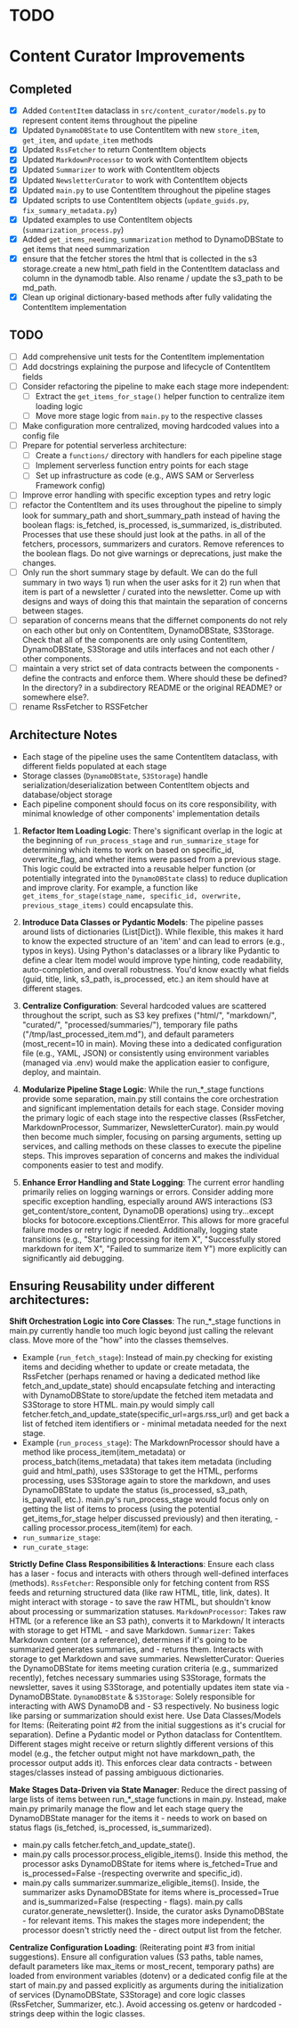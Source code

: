 # TODO
# Content Curator Improvements

## Completed
- [x] Added `ContentItem` dataclass in `src/content_curator/models.py` to represent content items throughout the pipeline
- [x] Updated `DynamoDBState` to use ContentItem with new `store_item`, `get_item`, and `update_item` methods
- [x] Updated `RssFetcher` to return ContentItem objects
- [x] Updated `MarkdownProcessor` to work with ContentItem objects
- [x] Updated `Summarizer` to work with ContentItem objects
- [x] Updated `NewsletterCurator` to work with ContentItem objects
- [x] Updated `main.py` to use ContentItem throughout the pipeline stages
- [x] Updated scripts to use ContentItem objects (`update_guids.py`, `fix_summary_metadata.py`)
- [x] Updated examples to use ContentItem objects (`summarization_process.py`)
- [x] Added `get_items_needing_summarization` method to DynamoDBState to get items that need summarization
- [x] ensure that the fetcher stores the html that is collected in the s3 storage.create a new html_path field in the ContentItem dataclass and column in the dynamodb table. Also rename / update the s3_path to be md_path.
- [x] Clean up original dictionary-based methods after fully validating the ContentItem implementation

## TODO
- [ ] Add comprehensive unit tests for the ContentItem implementation
- [ ] Add docstrings explaining the purpose and lifecycle of ContentItem fields
- [ ] Consider refactoring the pipeline to make each stage more independent:
  - [ ] Extract the `get_items_for_stage()` helper function to centralize item loading logic
  - [ ] Move more stage logic from `main.py` to the respective classes
- [ ] Make configuration more centralized, moving hardcoded values into a config file
- [ ] Prepare for potential serverless architecture:
  - [ ] Create a `functions/` directory with handlers for each pipeline stage
  - [ ] Implement serverless function entry points for each stage
  - [ ] Set up infrastructure as code (e.g., AWS SAM or Serverless Framework config)
- [ ] Improve error handling with specific exception types and retry logic
- [ ] refactor the ContentItem and its uses throughout the pipeline to simply look for summary_path and short_summary_path instead of having the boolean flags: is_fetched, is_processed, is_summarized, is_distributed. Processes that use these  should just look at the paths. in all of the fetchers, processors, summarizers and curators. Remove references to the boolean flags. Do not give warnings or deprecations, just make the changes.
- [ ] Only run the short summary stage by default. We can do the full summary in two ways 1) run when the user asks for it 2) run when that item is part of a newsletter / curated into the newsletter. Come up with designs and ways of doing this that maintain the separation of concerns between stages.
- [ ] separation of concerns means that the differnet components do not rely on each other but only on ContentItem, DynamoDBState, S3Storage. Check that all of the components are only using ContentItem, DynamoDBState, S3Storage and utils interfaces and not each other / other components. 
- [ ] maintain a very strict set of data contracts between the components - define the contracts and enforce them. Where should these be defined? In the directory? in a subdirectory README or the original README? or somewhere else?.
- [ ] rename RssFetcher to RSSFetcher

## Architecture Notes
- Each stage of the pipeline uses the same ContentItem dataclass, with different fields populated at each stage
- Storage classes (`DynamoDBState`, `S3Storage`) handle serialization/deserialization between ContentItem objects and database/object storage
- Each pipeline component should focus on its core responsibility, with minimal knowledge of other components' implementation details

1. **Refactor Item Loading Logic**: There's significant overlap in the logic at the beginning of `run_process_stage` and `run_summarize_stage` for determining which items to work on based on specific_id, overwrite_flag, and whether items were passed from a previous stage. This logic could be extracted into a reusable helper function (or potentially integrated into the `DynamoDBState` class) to reduce duplication and improve clarity. For example, a function like `get_items_for_stage(stage_name, specific_id, overwrite, previous_stage_items)` could encapsulate this.


2. **Introduce Data Classes or Pydantic Models**: The pipeline passes around lists of dictionaries (List[Dict]). While flexible, this makes it hard to know the expected structure of an 'item' and can lead to errors (e.g., typos in keys). Using Python's dataclasses or a library like Pydantic to define a clear Item model would improve type hinting, code readability, auto-completion, and overall robustness. You'd know exactly what fields (guid, title, link, s3_path, is_processed, etc.) an item should have at different stages.

3. **Centralize Configuration**: Several hardcoded values are scattered throughout the script, such as S3 key prefixes ("html/", "markdown/", "curated/", "processed/summaries/"), temporary file paths ("/tmp/last_processed_item.md"), and default parameters (most_recent=10 in main). Moving these into a dedicated configuration file (e.g., YAML, JSON) or consistently using environment variables (managed via .env) would make the application easier to configure, deploy, and maintain.

4. **Modularize Pipeline Stage Logic**: While the run_*_stage functions provide some separation, main.py still contains the core orchestration and significant implementation details for each stage. Consider moving the primary logic of each stage into the respective classes (RssFetcher, MarkdownProcessor, Summarizer, NewsletterCurator). main.py would then become much simpler, focusing on parsing arguments, setting up services, and calling methods on these classes to execute the pipeline steps. This improves separation of concerns and makes the individual components easier to test and modify.

5. **Enhance Error Handling and State Logging**: The current error handling primarily relies on logging warnings or errors. Consider adding more specific exception handling, especially around AWS interactions (S3 get_content/store_content, DynamoDB operations) using try...except blocks for botocore.exceptions.ClientError. This allows for more graceful failure modes or retry logic if needed. Additionally, logging state transitions (e.g., "Starting processing for item X", "Successfully stored markdown for item X", "Failed to summarize item Y") more explicitly can significantly aid debugging.


## Ensuring Reusability under different architectures:
**Shift Orchestration Logic into Core Classes**: The run_*_stage functions in main.py currently handle too much logic beyond just calling the relevant class. Move more of the "how" into the classes themselves.
- Example (`run_fetch_stage`): Instead of main.py checking for existing items and deciding whether to update or create metadata, the RssFetcher (perhaps renamed or having a dedicated method like fetch_and_update_state) should encapsulate fetching and interacting with DynamoDBState to store/update the fetched item metadata and S3Storage to store HTML. main.py would simply call fetcher.fetch_and_update_state(specific_url=args.rss_url) and get back a list of fetched item identifiers or - minimal metadata needed for the next stage.
- Example (`run_process_stage`): The MarkdownProcessor should have a method like process_item(item_metadata) or process_batch(items_metadata) that takes item metadata (including guid and html_path), uses S3Storage to get the HTML, performs processing, uses S3Storage again to store the markdown, and uses DynamoDBState to update the status (is_processed, s3_path, is_paywall, etc.). main.py's run_process_stage would focus only on getting the list of items to process (using the potential get_items_for_stage helper discussed previously) and then iterating, - calling processor.process_item(item) for each.
- `run_summarize_stage`:
- `run_curate_stage`:


**Strictly Define Class Responsibilities & Interactions**: Ensure each class has a laser - focus and interacts with others through well-defined interfaces (methods).
`RssFetcher`: Responsible only for fetching content from RSS feeds and returning structured data (like raw HTML, title, link, dates). It might interact with storage - to save the raw HTML, but shouldn't know about processing or summarization statuses.
`MarkdownProcessor`: Takes raw HTML (or a reference like an S3 path), converts it to Markdown/ It interacts with storage to get HTML - and save Markdown.
`Summarizer`: Takes Markdown content (or a reference), determines if it's going to be summarized generates summaries, and - returns them. Interacts with storage to get Markdown and save summaries.
NewsletterCurator: Queries the DynamoDBState for items meeting curation criteria (e.g., summarized recently), fetches necessary summaries using S3Storage, formats the newsletter, saves it using S3Storage, and potentially updates item state via - DynamoDBState.
`DynamoDBState` & `S3Storage`: Solely responsible for interacting with AWS DynamoDB and - S3 respectively. No business logic like parsing or summarization should exist here.
Use Data Classes/Models for Items: (Reiterating point #2 from the initial suggestions as it's crucial for separation). Define a Pydantic model or Python dataclass for ContentItem. Different stages might receive or return slightly different versions of this model (e.g., the fetcher output might not have markdown_path, the processor output adds it). This enforces clear data contracts - between stages/classes instead of passing ambiguous dictionaries.

**Make Stages Data-Driven via State Manager**: Reduce the direct passing of large lists of items between run_*_stage functions in main.py. Instead, make main.py primarily manage the flow and let each stage query the DynamoDBState manager for the items it - needs to work on based on status flags (is_fetched, is_processed, is_summarized).
- main.py calls fetcher.fetch_and_update_state().
- main.py calls processor.process_eligible_items(). Inside this method, the processor asks DynamoDBState for items where is_fetched=True and is_processed=False -(respecting overwrite and specific_id).
- main.py calls summarizer.summarize_eligible_items(). Inside, the summarizer asks DynamoDBState for items where is_processed=True and is_summarized=False (respecting - flags).
main.py calls curator.generate_newsletter(). Inside, the curator asks DynamoDBState - for relevant items.
This makes the stages more independent; the processor doesn't strictly need the - direct output list from the fetcher.

**Centralize Configuration Loading**: (Reiterating point #3 from initial suggestions). Ensure all configuration values (S3 paths, table names, default parameters like max_items or most_recent, temporary paths) are loaded from environment variables (dotenv) or a dedicated config file at the start of main.py and passed explicitly as arguments during the initialization of services (DynamoDBState, S3Storage) and core logic classes (RssFetcher, Summarizer, etc.). Avoid accessing os.getenv or hardcoded - strings deep within the logic classes.

